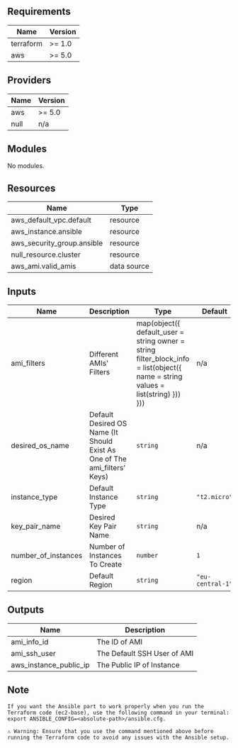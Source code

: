 ## Requirements

| Name | Version |
|------|---------|
| terraform | >= 1.0 |
| aws | >= 5.0 |

## Providers

| Name | Version |
|------|---------|
| aws | >= 5.0 |
| null | n/a |

## Modules

No modules.

## Resources

| Name | Type |
|------|------|
| aws_default_vpc.default | resource |
| aws_instance.ansible | resource |
| aws_security_group.ansible | resource |
| null_resource.cluster | resource |
| aws_ami.valid_amis | data source |

## Inputs

| Name | Description | Type | Default | Required |
|------|-------------|------|---------|:--------:|
| ami_filters | Different AMIs' Filters | map(object({ default_user = string owner = string filter_block_info = list(object({ name = string values = list(string) })) })) | n/a | yes |
| desired\_os\_name | Default Desired OS Name (It Should Exist As One of The ami\_filters' Keys) | `string` | n/a | yes |
| instance\_type | Default Instance Type | `string` | `"t2.micro"` | no |
| key\_pair\_name | Desired Key Pair Name | `string` | n/a | yes |
| number\_of\_instances | Number of Instances To Create | `number` | `1` | no |
| region | Default Region | `string` | `"eu-central-1"` | no |

## Outputs

| Name | Description |
|------|-------------|
| ami\_info\_id | The ID of AMI |
| ami\_ssh\_user | The Default SSH User of AMI |
| aws\_instance\_public\_ip | The Public IP of Instance |

## Note
    If you want the Ansible part to work properly when you run the Terraform code (ec2-base), use the following command in your terminal: export ANSIBLE_CONFIG=<absolute-path>/ansible.cfg.

    ⚠️ Warning: Ensure that you use the command mentioned above before running the Terraform code to avoid any issues with the Ansible setup.